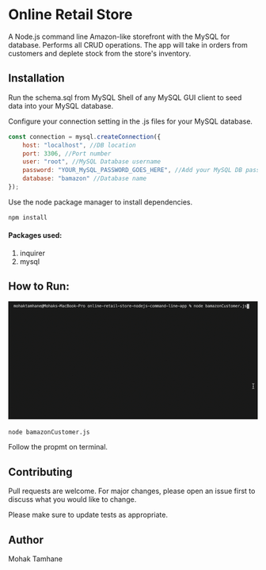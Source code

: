 # Online Retail Store

A Node.js command line Amazon-like storefront with the MySQL for database.
Performs all CRUD operations. The app will take in orders from customers and deplete stock from the store's inventory.

## Installation
Run the schema.sql from MySQL Shell of any MySQL GUI client to seed data into your MySQL database.

Configure your connection setting in the .js files for your MySQL database.
```js
const connection = mysql.createConnection({
    host: "localhost", //DB location
    port: 3306, //Port number
    user: "root", //MySQL Database username
    password: "YOUR_MySQL_PASSWORD_GOES_HERE", //Add your MySQL DB password here
    database: "bamazon" //Database name
});
```

Use the node package manager to install dependencies.

```bash
npm install 
```
#### Packages used:
1. inquirer
2. mysql

## How to Run:
![](assets/img/online-store.gif)
```bash
node bamazonCustomer.js 
```
Follow the propmt on terminal.

## Contributing
Pull requests are welcome. For major changes, please open an issue first to discuss what you would like to change.

Please make sure to update tests as appropriate.

## Author
Mohak Tamhane
